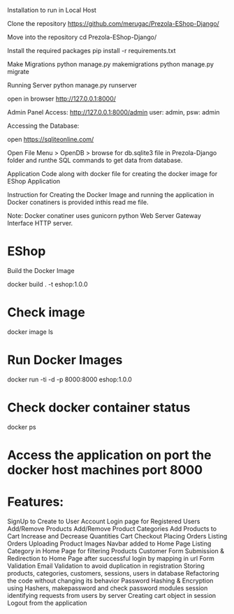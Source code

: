 Installation to run in Local Host

Clone the repository
https://github.com/merugac/Prezola-EShop-Django/

Move into the repository
cd Prezola-EShop-Django/

Install the required packages
pip install -r requirements.txt

Make Migrations
python manage.py makemigrations
python manage.py migrate

Running Server
python manage.py runserver

open in browser http://127.0.0.1:8000/

Admin Panel Access: http://127.0.0.1:8000/admin
user: admin, psw: admin

Accessing the Database:

open https://sqliteonline.com/

Open File Menu > OpenDB > browse for db.sqlite3 file in Prezola-Django folder and runthe SQL commands to get data from database.

Application Code along with docker file for creating the docker image for EShop Application

Instruction for Creating the Docker Image and running the application in Docker conatiners is provided inthis read me file.

Note: Docker conatiner uses gunicorn python Web Server Gateway Interface HTTP server. 


# EShop

Build the Docker Image

docker build . -t eshop:1.0.0


# Check image

docker image ls

# Run Docker Images

docker run -ti -d -p 8000:8000 eshop:1.0.0


# Check docker container status

docker ps

# Access the application on port the docker host machines port 8000 


# Features:

SignUp to Create to User Account
Login page for Registered Users
Add/Remove Products
Add/Remove Product Categories
Add Products to Cart
Increase and Decrease Quantities
Cart Checkout
Placing Orders
Listing Orders
Uploading Product Images
Navbar added to Home Page
Listing Category in Home Page for filtering Products
Customer Form Submission & Redirection to Home Page after successful login by mapping in url
Form Validation
Email Validation to avoid duplication in registration
Storing products, categories, customers, sessions, users in database
Refactoring the code without changing its behavior
Password Hashing & Encryption using Hashers, makepassword and check password modules
session identifying requests from users by server
Creating cart object in session
Logout from the application






